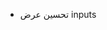  <!-- تحسينات تم اضافتها في 7/11 -->
<!-- - رسالة الخطاء بكلمة السر -->
<!-- - بعد التحقق من الايميل يتم تسجيل الدخول -->
<!-- - انظم الى فريقنا ازالة النص -->
<!-- - عرض الصور في الفورمات والملفات -->
<!-- - عرض الصور في طلب الخدمة -->
<!-- - عرض الملفات في jobs -->
<!-- - وتغيير ال list  -->
<!-- - اعادة السر  -->
<!-- - test login  -->
<!-- - انهاء طلب الوضيفة -->
<!-- - عرض الصور في طلب المهندس -->
<!-- - تغيير الاسم  -->
<!-- - عرض الملفات في طلب المهندس -->
<!-- - الطلبات في الفورم -->
<!-- - ازالة الاشعارات واستبدالها برسائل تحذيرية فقط  -->
- تحسين عرض inputs
